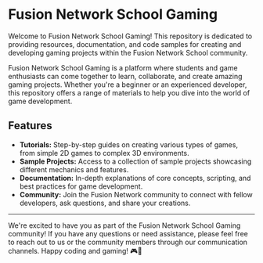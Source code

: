 # Fusion Network School Gaming

Welcome to Fusion Network School Gaming! This repository is dedicated to providing resources, documentation, and code samples for creating and developing gaming projects within the Fusion Network School community.



Fusion Network School Gaming is a platform where students and game enthusiasts can come together to learn, collaborate, and create amazing gaming projects. Whether you're a beginner or an experienced developer, this repository offers a range of materials to help you dive into the world of game development.


## Features

- **Tutorials:** Step-by-step guides on creating various types of games, from simple 2D games to complex 3D environments.
- **Sample Projects:** Access to a collection of sample projects showcasing different mechanics and features.
- **Documentation:** In-depth explanations of core concepts, scripting, and best practices for game development.
- **Community:** Join the Fusion Network community to connect with fellow developers, ask questions, and share your creations.



---

We're excited to have you as part of the Fusion Network School Gaming community! If you have any questions or need assistance, please feel free to reach out to us or the community members through our communication channels. Happy coding and gaming! 🎮🚀
